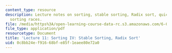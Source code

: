 ```yaml
---
content_type: resource
description: Lecture notes on sorting, stable sorting, Radix sort, quick sort, and
  sorting races.
file: /media/https%3A/open-learning-course-data-rc.s3.amazonaws.com/6-006-introduction-to-algorithms-spring-2008/0c8bb24ef91668bfe85f1eaee80e72a0_lec11.pdf
file_type: application/pdf
resourcetype: Document
title: 'Lecture 11: Sorting IV: Stable Sorting, Radix Sort'
uid: 0c8bb24e-f916-68bf-e85f-1eaee80e72a0
---
```

